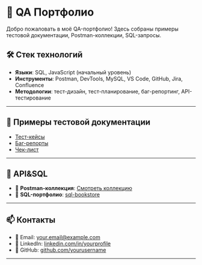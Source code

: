 # 💼 QA Портфолио

Добро пожаловать в моё QA-портфолио! Здесь собраны примеры тестовой документации, Postman-коллекции, SQL-запросы.

## 🛠 Стек технологий

- **Языки**: SQL, JavaScript (начальный уровень)
- **Инструменты**: Postman, DevTools, MySQL, VS Code, GitHub, Jira, Confluence
- **Методологии**: тест-дизайн, тест-планирование, баг-репортинг, API-тестирование

---

## 🧾 Примеры тестовой документации

- [Тест-кейсы](https://docs.google.com/spreadsheets/d/1CQ3No1rK1AlpXGvkM-nHjU5OdEq-06A8jZUsockDcJs/edit?usp=sharing)
- [Баг-репорты](https://docs.google.com/spreadsheets/d/1RlOSaCMWXYnr4Suhj8Gqg-sDArDMjRGzBfhPq6sm_EQ/edit?usp=sharing)
- [Чек-лист](https://docs.google.com/spreadsheets/d/17JLViIXNLENPTae0V0AhDKTwr2PF8BoHz3nTDa3gOxw/edit?usp=sharing)

---

## 🔗 API&SQL

- 📁 **Postman-коллекция**: [Смотреть коллекцию](https://cloudy-sunset-892463.postman.co/workspace/My-Workspace~989518e9-1052-4dea-851a-9bc2a2dc22cb/collection/43339964-fdd4e765-454b-4714-9984-f9af7e606bd5?action=share&creator=43339964&active-environment=43339964-fb6fe106-d732-42f1-a87b-7a0073ff2552)
- 🐙 **SQL-портфолио**: [sql-bookstore](https://github.com/MariyaGvozdetskaya/sql-bookstore)

---

## 📫 Контакты

- 📧 Email: your.email@example.com  
- 💼 LinkedIn: [linkedin.com/in/yourprofile](https://linkedin.com/in/yourprofile)  
- 🐙 GitHub: [github.com/yourusername](https://github.com/yourusername)

---
